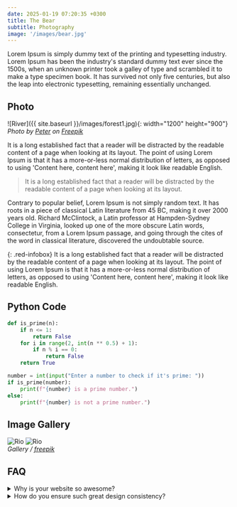 ```yaml
---
date: 2025-01-19 07:20:35 +0300
title: The Bear
subtitle: Photography
image: '/images/bear.jpg'
---
```


Lorem Ipsum is simply dummy text of the printing and typesetting industry. Lorem Ipsum has been the industry's standard dummy text ever since the 1500s, when an unknown printer took a galley of type and scrambled it to make a type specimen book. It has survived not only five centuries, but also the leap into electronic typesetting, remaining essentially unchanged.

## Photo
![River]({{ site.baseurl }}/images/forest1.jpg){: width="1200" height="900"}
*Photo by [Peter](https://freepik.com) on [Freepik](https://freepik.com)*

It is a long established fact that a reader will be distracted by the readable content of a page when looking at its layout. The point of using Lorem Ipsum is that it has a more-or-less normal distribution of letters, as opposed to using 'Content here, content here', making it look like readable English. 

> It is a long established fact that a reader will be distracted by the readable content of a page when looking at its layout. 

Contrary to popular belief, Lorem Ipsum is not simply random text. It has roots in a piece of classical Latin literature from 45 BC, making it over 2000 years old. Richard McClintock, a Latin professor at Hampden-Sydney College in Virginia, looked up one of the more obscure Latin words, consectetur, from a Lorem Ipsum passage, and going through the cites of the word in classical literature, discovered the undoubtable source. 

{: .red-infobox}
It is a long established fact that a reader will be distracted by the readable content of a page when looking at its layout. The point of using Lorem Ipsum is that it has a more-or-less normal distribution of letters, as opposed to using 'Content here, content here', making it look like readable English.

## Python Code
```python
def is_prime(n):
    if n <= 1:
        return False
    for i in range(2, int(n ** 0.5) + 1):
        if n % i == 0:
            return False
    return True

number = int(input("Enter a number to check if it's prime: "))
if is_prime(number):
    print(f"{number} is a prime number.")
else:
    print(f"{number} is not a prime number.")
```

## Image Gallery
<div class="gallery-box">
  <div class="gallery">
    <img src="{{ site.baseurl }}/images/whale.jpg" alt="Rio">
    <img src="{{ site.baseurl }}/images/tiger2.jpg" alt="Rio">
  </div>
  <em>Gallery / <a href="https://freepik.com/" target="_blank">freepik</a></em>
</div>

## FAQ
<details>
  <summary>Why is your website so awesome?</summary>
  <p>It's the magic of caffeine, late-night coding, and a sprinkling of unicorn dust. Seriously, we just try to make sure it’s easy to use and full of fun!</p>
</details>

<details> <summary>How do you ensure such great design consistency?</summary> <p>We’ve got a secret army of design ninjas who move swiftly through the pixels, making sure everything aligns perfectly. 🥷🖥️</p> </details>